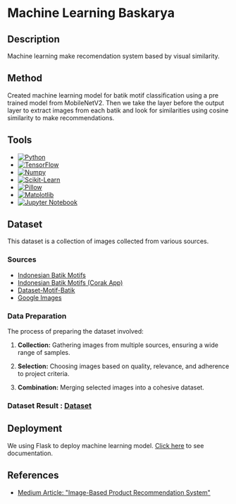 # Machine Learning Baskarya

## Description
Machine learning make recomendation system based by visual similarity.

## Method
Created machine learning model for batik motif classification using a pre trained model from MobileNetV2. Then we take the layer before the output layer to extract images from each batik and look for similarities using cosine similarity to make recommendations.

## Tools
- [![Python](https://img.shields.io/badge/Python-3776AB?style=for-the-badge&logo=python&logoColor=white)](https://www.python.org/)
- [![TensorFlow](https://img.shields.io/badge/TensorFlow-FF6F00?style=for-the-badge&logo=tensorflow&logoColor=white)](https://www.tensorflow.org/)
- [![Numpy](https://img.shields.io/badge/Numpy-013243?style=for-the-badge&logo=numpy&logoColor=white)](https://numpy.org/)
- [![Scikit-Learn](https://img.shields.io/badge/Scikit_Learn-F7931E?style=for-the-badge&logo=scikit-learn&logoColor=white)](https://scikit-learn.org/)
- [![Pillow](https://img.shields.io/badge/Pillow-8B008B?style=for-the-badge&logo=pillow&logoColor=white)](https://python-pillow.org/)
- [![Matplotlib](https://img.shields.io/badge/Matplotlib-3776AB?style=for-the-badge&logo=matplotlib&logoColor=white)](https://matplotlib.org/)
- [![Jupyter Notebook](https://img.shields.io/badge/Jupyter_Notebook-F37626?style=for-the-badge&logo=jupyter&logoColor=white)](https://jupyter.org/)

## Dataset
This dataset is a collection of images collected from various sources.

### Sources
- [Indonesian Batik Motifs](https://www.kaggle.com/datasets/dionisiusdh/indonesian-batik-motifs)
- [Indonesian Batik Motifs (Corak App)](https://www.kaggle.com/datasets/alfanme/indonesian-batik-motifs-corak-app/data)
- [Dataset-Motif-Batik](https://github.com/arifnurrhmnn/Dataset-Motif-Batik/tree/master)
- [Google Images](https://images.google.com/)

### Data Preparation
The process of preparing the dataset involved:

1. **Collection:** Gathering images from multiple sources, ensuring a wide range of samples.
   
2. **Selection:** Choosing images based on quality, relevance, and adherence to project criteria.

3. **Combination:** Merging selected images into a cohesive dataset.

### Dataset Result : [Dataset](https://github.com/putramkti/baskarya-machine-learning/tree/main/dataset)


## Deployment
We using Flask to deploy machine learning model. [Click here](https://github.com/Baskarya/flask-ml-model) to see documentation.


## References
- [Medium Article: "Image-Based Product Recommendation System"](https://zakim.medium.com/image-based-product-recommendation-e1bfa29e508)

